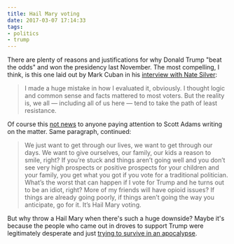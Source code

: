 ```yaml
---
title: Hail Mary voting
date: 2017-03-07 17:14:33
tags:
- politics
- trump
---
```


There are plenty of reasons and justifications for why Donald Trump "beat the odds" and won the presidency last November. The most compelling, I think, is this one laid out by Mark Cuban in his [interview with Nate Silver](https://fivethirtyeight.com/features/nate-silver-and-mark-cuban-talk-a-lot-of-politics-and-a-little-basketball/):

> I made a huge mistake in how I evaluated it, obviously. I thought logic and common sense and facts mattered to most voters. But the reality is, we all — including all of us here — tend to take the path of least resistance.

<!-- more -->

Of course this [not news](http://blog.dilbert.com/post/135197159371/a-voters-guide-to-thinking) to anyone paying attention to Scott Adams writing on the  matter. Same paragraph, continued:

> We just want to get through our lives, we want to get through our days. We want to give ourselves, our family, our kids a reason to smile, right? If you’re stuck and things aren’t going well and you don’t see very high prospects or positive prospects for your children and your family, you get what you got if you vote for a traditional politician. What’s the worst that can happen if I vote for Trump and he turns out to be an idiot, right? More of my friends will have opioid issues? If things are already going poorly, if things aren’t going the way you anticipate, go for it. It’s Hail Mary voting.

But why throw a Hail Mary when there's such a huge downside? Maybe it's because the people who came out in droves to support Trump were legitimately desperate and just [trying to survive in an apocalypse](http://chrisbredesen.com/2017/02/19/compelling-take-on-right-vs-left/).
